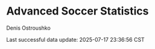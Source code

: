 # Advanced Soccer Statistics
Denis Ostroushko

<!-- gfm -->

Last successful data update: 2025-07-17 23:36:56 CST
